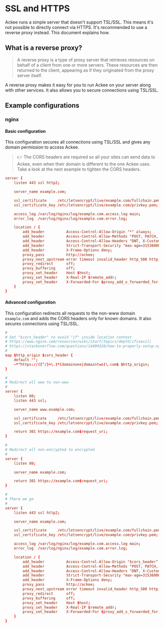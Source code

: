 # SSL and HTTPS

Ackee runs a simple server that doesn't support TSL/SSL. This means it's not possible to directly connect via HTTPS. It's recommended to use a reverse proxy instead. This document explains how.

## What is a reverse proxy?

> A reverse proxy is a type of proxy server that retrieves resources on behalf of a client from one or more servers. These resources are then returned to the client, appearing as if they originated from the proxy server itself.

A reverse proxy makes it easy for you to run Ackee on your server along with other services. It also allows you to secure connections using TSL/SSL.

## Example configurations

### nginx

#### Basic configuration

This configuration secures all connections using TSL/SSL and gives any domain permission to access Ackee.

> 👉 The CORS headers are required so all your sites can send data to Ackee, even when their domain is different to the one Ackee uses. Take a look at the next example to tighten the CORS headers.

```conf
server {
    listen 443 ssl http2;

    server_name example.com;

    ssl_certificate     /etc/letsencrypt/live/example.com/fullchain.pem;
    ssl_certificate_key /etc/letsencrypt/live/example.com/privkey.pem;

    access_log /var/log/nginx/log/example.com.access.log main;
    error_log  /var/log/nginx/log/example.com.error.log;

    location / {
        add_header          Access-Control-Allow-Origin "*" always;
        add_header          Access-Control-Allow-Methods "POST, PATCH, OPTIONS" always;
        add_header          Access-Control-Allow-Headers "DNT, X-CustomHeader, Keep-Alive, User-Agent, X-Requested-With, If-Modified-Since, Cache-Control, Content-Type" always;
        add_header          Strict-Transport-Security "max-age=31536000" always;
        add_header          X-Frame-Options deny;
        proxy_pass          http://ackee;
        proxy_next_upstream error timeout invalid_header http_500 http_502 http_503 http_504;
        proxy_redirect      off;
        proxy_buffering     off;
        proxy_set_header    Host $host;
        proxy_set_header    X-Real-IP $remote_addr;
        proxy_set_header    X-Forwarded-For $proxy_add_x_forwarded_for;
    }
}
```

#### Advanced configuration

This configuration redirects all requests to the non-www domain `example.com` and adds the CORS headers only for known domains. It also secures connections using TSL/SSL.

```conf
#
# Set "$cors_header" to avoid "if" inside location context
# https://www.nginx.com/resources/wiki/start/topics/depth/ifisevil/
# https://stackoverflow.com/questions/14499320/how-to-properly-setup-nginx-access-control-allow-origin-into-response-header-bas
#
map $http_origin $cors_header {
    default "";
    ~*^https://([^/]+\.)*(domainone|domaintwo)\.com$ $http_origin;
}

#
# Redirect all www to non-www
#
server {
    listen 80;
    listen 443 ssl;

    server_name www.example.com;

    ssl_certificate     /etc/letsencrypt/live/example.com/fullchain.pem;
    ssl_certificate_key /etc/letsencrypt/live/example.com/privkey.pem;

    return 301 https://example.com$request_uri;
}

#
# Redirect all non-encrypted to encrypted
#
server {
    listen 80;

    server_name example.com;

    return 301 https://example.com$request_uri;
}

#
# There we go
#
server {
    listen 443 ssl http2;

    server_name example.com;

    ssl_certificate     /etc/letsencrypt/live/example.com/fullchain.pem;
    ssl_certificate_key /etc/letsencrypt/live/example.com/privkey.pem;

    access_log /var/log/nginx/log/example.com.access.log main;
    error_log  /var/log/nginx/log/example.com.error.log;

    location / {
        add_header          Access-Control-Allow-Origin "$cors_header" always;
        add_header          Access-Control-Allow-Methods "POST, PATCH, OPTIONS" always;
        add_header          Access-Control-Allow-Headers "DNT, X-CustomHeader, Keep-Alive, User-Agent, X-Requested-With, If-Modified-Since, Cache-Control, Content-Type" always;
        add_header          Strict-Transport-Security "max-age=31536000" always;
        add_header          X-Frame-Options deny;
        proxy_pass          http://ackee;
        proxy_next_upstream error timeout invalid_header http_500 http_502 http_503 http_504;
        proxy_redirect      off;
        proxy_buffering     off;
        proxy_set_header    Host $host;
        proxy_set_header    X-Real-IP $remote_addr;
        proxy_set_header    X-Forwarded-For $proxy_add_x_forwarded_for;
    }
}
```